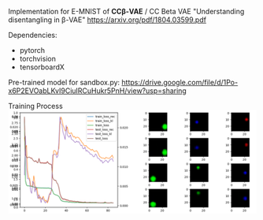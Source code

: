 Implementation for E-MNIST of **CCβ-VAE** / CC Beta VAE "Understanding disentangling in β-VAE"
https://arxiv.org/pdf/1804.03599.pdf

Dependencies:
* pytorch
* torchvision
* tensorboardX

Pre-trained model for sandbox.py:
https://drive.google.com/file/d/1Po-x6P2EVOabLKvI9CiuIRCuHukr5PnH/view?usp=sharing

Training Process
![](./images/sample_1.png)